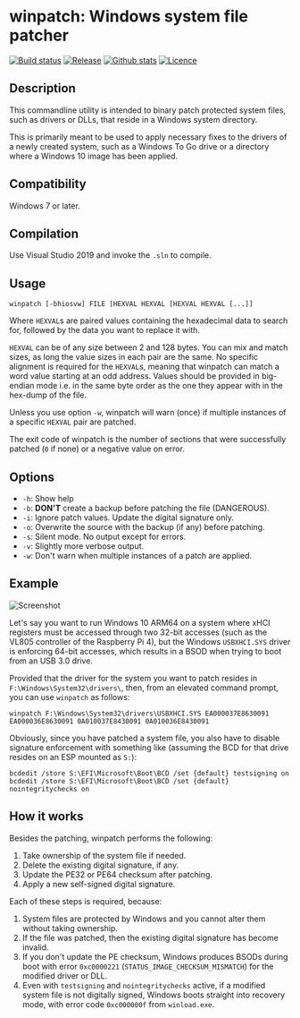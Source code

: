 winpatch: Windows system file patcher
=====================================

[![Build status](https://img.shields.io/appveyor/ci/pbatard/winpatch.svg?style=flat-square)](https://ci.appveyor.com/project/pbatard/winpatch)
[![Release](https://img.shields.io/github/release-pre/pbatard/winpatch.svg?style=flat-square)](https://github.com/pbatard/winpatch/releases)
[![Github stats](https://img.shields.io/github/downloads/pbatard/winpatch/total.svg?style=flat-square)](https://github.com/pbatard/winpatch/releases)
[![Licence](https://img.shields.io/badge/license-GPLv3-blue.svg?style=flat-square)](https://www.gnu.org/licenses/gpl-3.0.en.html)

Description
-----------

This commandline utility is intended to binary patch protected system files, such as drivers or DLLs,
that reside in a Windows system directory.

This is primarily meant to be used to apply necessary fixes to the drivers of a newly created system,
such as a Windows To Go drive or a directory where a Windows 10 image has been applied.

Compatibility
-------------

Windows 7 or later.

Compilation
-----------

Use Visual Studio 2019 and invoke the `.sln` to compile.

Usage
-----

```
winpatch [-bhiosvw] FILE [HEXVAL HEXVAL [HEXVAL HEXVAL [...]]
```

Where `HEXVAL`s are paired values containing the hexadecimal data to search for,
followed by the data you want to replace it with.

`HEXVAL` can be of any size between 2 and 128 bytes. You can mix and match sizes,
as long the value sizes in each pair are the same. No specific alignment is required
for the `HEXVAL`s, meaning that winpatch can match a word value starting at an odd
address. Values should be provided in big-endian mode i.e. in the same byte order as
the one they appear with in the hex-dump of the file.

Unless you use option `-w`, winpatch will warn (once) if multiple instances of a
specific `HEXVAL` pair are patched.

The exit code of winpatch is the number of sections that were successfully patched
(`0` if none) or a negative value on error.

Options
-------

* `-h`: Show help
* `-b`: __DON'T__ create a backup before patching the file (DANGEROUS).
* `-i`: Ignore patch values. Update the digital signature only.
* `-o`: Overwrite the source with the backup (if any) before patching.
* `-s`: Silent mode. No output except for errors.
* `-v`: Slightly more verbose output.
* `-w`: Don't warn when multiple instances of a patch are applied.

Example
-------

![Screenshot](https://raw.githubusercontent.com/pbatard/winpatch/master/pics/Screenshot.png)

Let's say you want to run Windows 10 ARM64 on a system where xHCI registers must be accessed through two
32-bit accesses (such as the VL805 controller of the Raspberry Pi 4), but the Windows `USBXHCI.SYS` driver
is enforcing 64-bit accesses, which results in a BSOD when trying to boot from an USB 3.0 drive.

Provided that the driver for the system you want to patch resides in `F:\Windows\System32\drivers\`, then,
from an elevated command prompt, you can use `winpatch` as follows:

```
winpatch F:\Windows\System32\drivers\USBXHCI.SYS EA000037E8630091 EA000036E8630091 0A010037E8430091 0A010036E8430091
```

Obviously, since you have patched a system file, you also have to disable signature enforcement with
something like (assuming the BCD for that drive resides on an ESP mounted as `S:`):

```
bcdedit /store S:\EFI\Microsoft\Boot\BCD /set {default} testsigning on
bcdedit /store S:\EFI\Microsoft\Boot\BCD /set {default} nointegritychecks on
``` 

How it works
------------

Besides the patching, winpatch performs the following:

1. Take ownership of the system file if needed.
2. Delete the existing digital signature, if any.
3. Update the PE32 or PE64 checksum after patching.
4. Apply a new self-signed digital signature.

Each of these steps is required, because:

1. System files are protected by Windows and you cannot alter them without taking ownership.
2. If the file was patched, then the existing digital signature has become invalid.
3. If you don't update the PE checksum, Windows produces BSODs during boot with error `0xc0000221`
   (`STATUS_IMAGE_CHECKSUM_MISMATCH`) for the modified driver or DLL.
4. Even with `testsigning` and `nointegritychecks` active, if a modified system file is not digitally
   signed, Windows boots straight into recovery mode, with error code `0xc000000f` from `winload.exe`.
